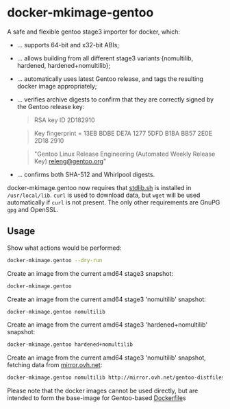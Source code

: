 docker-mkimage-gentoo
=====================

A safe and flexible gentoo stage3 importer for docker, which:

 * ... supports 64-bit and x32-bit ABIs;

 * ... allows building from all different stage3 variants {nomultilib, hardened,
       hardened+nomultilib};

 * ... automatically uses latest Gentoo release, and tags the resulting docker
       image appropriately;

 * ... verifies archive digests to confirm that they are correctly signed by
       the Gentoo release key:

   > RSA key ID 2D182910

   > Key fingerprint = 13EB BDBE DE7A 1277 5DFD  B1BA BB57 2E0E 2D18 2910

   > "Gentoo Linux Release Engineering (Automated Weekly Release Key) <releng@gentoo.org>"

 * ... confirms both SHA-512 and Whirlpool digests.

docker-mkimage.gentoo now requires that
[stdlib.sh](https://github.com/srcshelton/stdlib.sh/) is installed in
`/usr/local/lib`.  `curl` is used to download data, but `wget` will be used
automatically if `curl` is not present.  The only other requirements are GnuPG
`gpg` and OpenSSL.

Usage
-----

Show what actions would be performed:
```bash
docker-mkimage.gentoo --dry-run
```

Create an image from the current amd64 stage3 snapshot:
```bash
docker-mkimage.gentoo
```

Create an image from the current amd64 stage3 'nomultilib' snapshot:
```bash
docker-mkimage.gentoo nomultilib
```

Create an image from the current amd64 stage3 'hardened+nomultilib' snapshot:
```bash
docker-mkimage.gentoo hardened+nomultilib
```

Create an image from the current amd64 stage3 'nomultilib' snapshot, fetching
data from [mirror.ovh.net](http://mirror.ovh.net/gentoo-distfiles):
```bash
docker-mkimage.gentoo nomultilib http://mirror.ovh.net/gentoo-distfiles
```

Please note that the docker images cannot be used directly, but are intended to
form the base-image for Gentoo-based
[Dockerfile](http://docs.docker.io/reference/builder/)s
